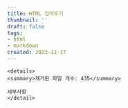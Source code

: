 ```yaml
---
title: HTML 접어두기
thumbnail: ''
draft: false
tags:
- html
- markdown
created: 2023-11-17
---
```



````
<details>
<summary>제거된 파일 개수: 435</summary>

세부사항
</detail>
````

